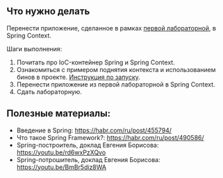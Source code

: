 ## Что нужно делать
Перенести приложение, сделанное в рамках [первой лабораторной](https://github.com/RSOI-2023/lab-1), в Spring Context.

Шаги выполнения: 
1. Почитать про IoC-контейнер Spring и Spring Context.
2. Ознакомиться с примером поднятия контекста и использованием бинов в проекте. [Инструкция по запуску](https://github.com/RSOI-2023/course/blob/main/guides/configuring-project.md).
3. Перенести приложение из первой лабораторной в Spring Context.
4. Сдать лабораторную.

## Полезные материалы:
- Введение в Spring: https://habr.com/ru/post/455794/
- Что такое Spring Framework?: https://habr.com/ru/post/490586/
- Spring-построитель, доклад Евгения Борисова: https://youtu.be/rd6wxPzXQvo
- Spring-потрошитель, доклад Евгения Борисова: https://youtu.be/BmBr5diz8WA
